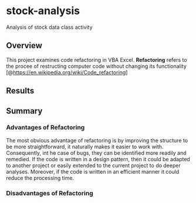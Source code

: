# stock-analysis
Analysis of stock data class activity

## Overview

This project examines code refactoring in VBA Excel. **Refactoring** refers to the procee of restructing computer code without changing its functionality [@https://en.wikipedia.org/wiki/Code_refactoring]

## Results

## Summary

### Advantages of Refactoring

The most obvious advantage of refactoring is by improving the structure to be more straightforward, it naturally makes it easier to work with. Consequently, int he case of bugs, they can be identified more readily and remedied. If the code is written in a design pattern, then it could be adapted to another project or easily extended to the current project to do deeper analyses. Moreover, if the code is written in an efficient manner it could reduce the processing time. 

### Disadvantages of Refactoring
